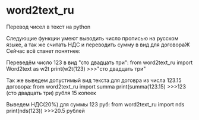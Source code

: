 # word2text_ru
Перевод чисел в текст на python

Следующие функции умеют выводить число прописью на русском языке, а так же считать НДС и переводить сумму в вид для договораЖ
Сейчас всё станет понятнее:

Переведём число 123 в вид "сто двадцать три":
        from word2text_ru import Word2text as w2t
        print(w2t(123)
        >>>"сто двадцать три"


Так же выведем допустимый вид текста для договра из числа 123.15 договора:
        from word2text_ru import summa
        print(summa(123.15)
        >>>123 (сто двадцать три) рубля 15 копеек


Выведем НДС(20%) для суммы 123 руб:
        from word2text_ru import nds
        print(nds(123))
        >>>20.5 рублей
